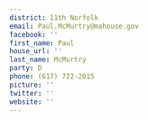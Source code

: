 ```yaml
---
district: 11th Norfolk
email: Paul.McMurtry@mahouse.gov
facebook: ''
first_name: Paul
house_url: ''
last_name: McMurtry
party: D
phone: (617) 722-2015
picture: ''
twitter: ''
website: ''
---
```

